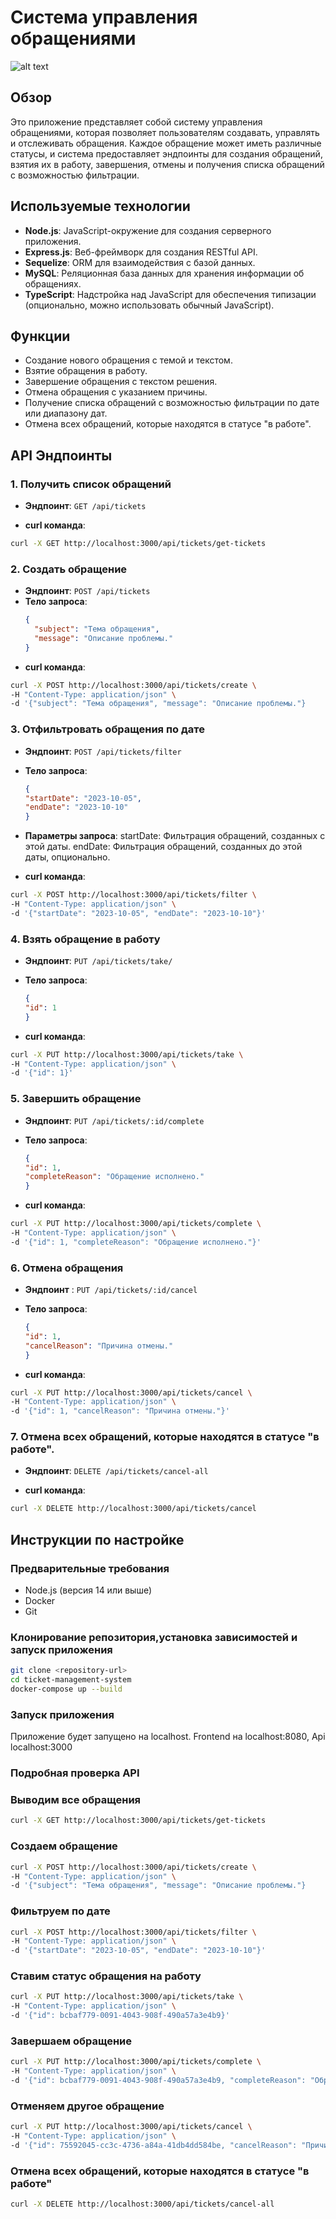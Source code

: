 # Система управления обращениями

![alt text](https://github.com/muddinit/ticket-management-system/blob/main/images/app.png)


## Обзор

Это приложение представляет собой систему управления обращениями, которая позволяет пользователям создавать, управлять и отслеживать обращения. Каждое обращение может иметь различные статусы, и система предоставляет эндпоинты для создания обращений, взятия их в работу, завершения, отмены и получения списка обращений с возможностью фильтрации.

## Используемые технологии

- **Node.js**: JavaScript-окружение для создания серверного приложения.
- **Express.js**: Веб-фреймворк для создания RESTful API.
- **Sequelize**: ORM для взаимодействия с базой данных.
- **MySQL**: Реляционная база данных для хранения информации об обращениях.
- **TypeScript**: Надстройка над JavaScript для обеспечения типизации (опционально, можно использовать обычный JavaScript).

## Функции

- Создание нового обращения с темой и текстом.
- Взятие обращения в работу.
- Завершение обращения с текстом решения.
- Отмена обращения с указанием причины.
- Получение списка обращений с возможностью фильтрации по дате или диапазону дат.
- Отмена всех обращений, которые находятся в статусе "в работе".

## API Эндпоинты

### 1. Получить список обращений

- **Эндпоинт**: `GET /api/tickets`

- **curl команда**: 
```sh
curl -X GET http://localhost:3000/api/tickets/get-tickets
```

### 2. Создать обращение

- **Эндпоинт**: `POST /api/tickets`
- **Тело запроса**:
  ```json
  {
    "subject": "Тема обращения",
    "message": "Описание проблемы."
  }
  
- **curl команда**: 
```sh
curl -X POST http://localhost:3000/api/tickets/create \
-H "Content-Type: application/json" \
-d '{"subject": "Тема обращения", "message": "Описание проблемы."}
```

### 3. Отфильтровать обращения по дате

- **Эндпоинт**: `POST /api/tickets/filter`

- **Тело запроса**:

  ```json
  {
  "startDate": "2023-10-05",
  "endDate": "2023-10-10" 
  }

- **Параметры запроса**:
    startDate: Фильтрация обращений, созданных с этой даты.
    endDate: Фильтрация обращений, созданных до этой даты, опционально.

- **curl команда**: 
```sh
curl -X POST http://localhost:3000/api/tickets/filter \
-H "Content-Type: application/json" \
-d '{"startDate": "2023-10-05", "endDate": "2023-10-10"}'
```

### 4. Взять обращение в работу

- **Эндпоинт**: ``PUT /api/tickets/take/``

- **Тело запроса**:
  ```json
  {
  "id": 1
  }
  
- **curl команда**: 
```sh
curl -X PUT http://localhost:3000/api/tickets/take \
-H "Content-Type: application/json" \
-d '{"id": 1}'
```

### 5. Завершить обращение

- **Эндпоинт**: `PUT /api/tickets/:id/complete`

- **Тело запроса**:
    ```json
  {
    "id": 1,
    "completeReason": "Обращение исполнено."
  }

- **curl команда**: 
```sh
curl -X PUT http://localhost:3000/api/tickets/complete \
-H "Content-Type: application/json" \
-d '{"id": 1, "completeReason": "Обращение исполнено."}'
```  

### 6. Отмена обращения

- **Эндпоинт** : `PUT /api/tickets/:id/cancel`

- **Тело запроса**:
    ```json
  {
    "id": 1,
    "cancelReason": "Причина отмены."
  }

- **curl команда**: 
```sh
curl -X PUT http://localhost:3000/api/tickets/cancel \
-H "Content-Type: application/json" \
-d '{"id": 1, "cancelReason": "Причина отмены."}'
``` 



### 7. Отмена всех обращений, которые находятся в статусе "в работе".

- **Эндпоинт**: `DELETE /api/tickets/cancel-all`

- **curl команда**: 
```sh 
curl -X DELETE http://localhost:3000/api/tickets/cancel
```  

## Инструкции по настройке

### Предварительные требования
- Node.js (версия 14 или выше)
- Docker
- Git

### Клонирование репозитория,установка зависимостей и запуск приложения
```sh
git clone <repository-url>
cd ticket-management-system
docker-compose up --build
```

### Запуск приложения
Приложение будет запущено на localhost. Frontend на localhost:8080, Api localhost:3000

### Подробная проверка API

### Выводим все обращения

```sh 
curl -X GET http://localhost:3000/api/tickets/get-tickets
```

### Создаем обращение

```sh
curl -X POST http://localhost:3000/api/tickets/create \
-H "Content-Type: application/json" \
-d '{"subject": "Тема обращения", "message": "Описание проблемы."}
```

### Фильтруем по дате

```sh
curl -X POST http://localhost:3000/api/tickets/filter \
-H "Content-Type: application/json" \
-d '{"startDate": "2023-10-05", "endDate": "2023-10-10"}'
```

### Ставим статус обращения на работу

```sh
curl -X PUT http://localhost:3000/api/tickets/take \
-H "Content-Type: application/json" \
-d '{"id": bcbaf779-0091-4043-908f-490a57a3e4b9}'
```

### Завершаем обращение

```sh
curl -X PUT http://localhost:3000/api/tickets/complete \
-H "Content-Type: application/json" \
-d '{"id": bcbaf779-0091-4043-908f-490a57a3e4b9, "completeReason": "Обращение исполнено."}'
```  
### Отменяем другое обращение

```sh
curl -X PUT http://localhost:3000/api/tickets/cancel \
-H "Content-Type: application/json" \
-d '{"id": 75592045-cc3c-4736-a84a-41db4dd584be, "cancelReason": "Причина отмены."}'
``` 

### Отмена всех обращений, которые находятся в статусе "в работе"

```sh 
curl -X DELETE http://localhost:3000/api/tickets/cancel-all
```  
